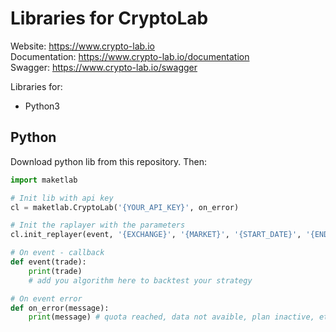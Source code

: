 # Libraries for CryptoLab
Website: https://www.crypto-lab.io  
Documentation: https://www.crypto-lab.io/documentation  
Swagger: https://www.crypto-lab.io/swagger

Libraries for:
* Python3


## Python
Download python lib from this repository. Then:
```python
import maketlab

# Init lib with api key
cl = maketlab.CryptoLab('{YOUR_API_KEY}', on_error)

# Init the raplayer with the parameters
cl.init_replayer(event, '{EXCHANGE}', '{MARKET}', '{START_DATE}', '{END_DATE}')

# On event - callback
def event(trade):
    print(trade)
    # add you algorithm here to backtest your strategy

# On event error
def on_error(message):
    print(message) # quota reached, data not avaible, plan inactive, etc.
```